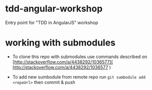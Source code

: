 # tdd-angular-workshop
Entry point for "TDD in AngularJS" workshop

# working with submodules

* To clone this repo with submodules use commands described on [http://stackoverflow.com/a/4438292/1036577]( http://stackoverflow.com/a/4438292/1036577 )

* To add new sumbodule from remote repo run `git sumbodule add <repoUrl>` then commit & push
